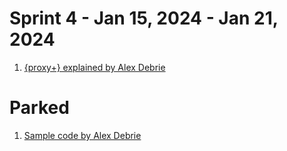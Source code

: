 <h1>Sprint 4 - Jan 15, 2024 - Jan 21, 2024</h1>

1. [{proxy+} explained by Alex Debrie](https://www.alexdebrie.com/posts/api-gateway-elements/#vocabulary-time-service-proxies-vs-proxy-integrations-vs-proxy-resources)


# Parked

1. [Sample code by Alex Debrie](https://github.com/alexdebrie/aws-api-performance-bakeoff/tree/master)